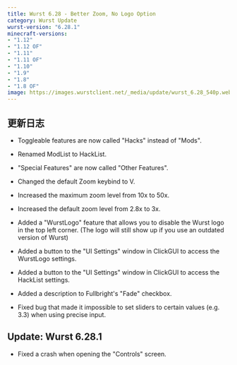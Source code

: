 ```yaml
---
title: Wurst 6.28 - Better Zoom, No Logo Option
category: Wurst Update
wurst-version: "6.28.1"
minecraft-versions:
- "1.12"
- "1.12 OF"
- "1.11"
- "1.11 OF"
- "1.10"
- "1.9"
- "1.8"
- "1.8 OF"
image: https://images.wurstclient.net/_media/update/wurst_6.28_540p.webp
---
```

## 更新日志

- Toggleable features are now called "Hacks" instead of "Mods".

- Renamed ModList to HackList.

- "Special Features" are now called "Other Features".

- Changed the default Zoom keybind to V.

- Increased the maximum zoom level from 10x to 50x.

- Increased the default zoom level from 2.8x to 3x.

- Added a "WurstLogo" feature that allows you to disable the Wurst logo in the top left corner. (The logo will still show up if you use an outdated version of Wurst)

- Added a button to the "UI Settings" window in ClickGUI to access the WurstLogo settings.

- Added a button to the "UI Settings" window in ClickGUI to access the HackList settings.

- Added a description to Fullbright's "Fade" checkbox.

- Fixed bug that made it impossible to set sliders to certain values (e.g. 3.3) when using precise input.

## Update: Wurst 6.28.1

- Fixed a crash when opening the "Controls" screen.

